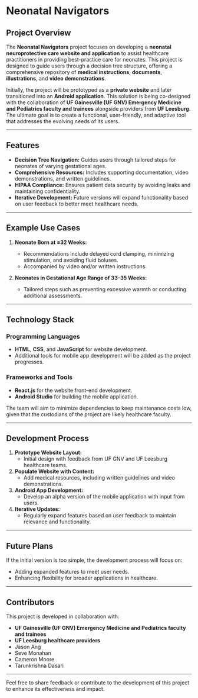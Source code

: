 # Neonatal Navigators

## Project Overview
The **Neonatal Navigators** project focuses on developing a **neonatal neuroprotective care website and application** to assist healthcare practitioners in providing best-practice care for neonates. This project is designed to guide users through a decision tree structure, offering a comprehensive repository of **medical instructions**, **documents**, **illustrations**, and **video demonstrations**.

Initially, the project will be prototyped as a **private website** and later transitioned into an **Android application**. This solution is being co-designed with the collaboration of **UF Gainesville (UF GNV) Emergency Medicine and Pediatrics faculty and trainees** alongside providers from **UF Leesburg**. The ultimate goal is to create a functional, user-friendly, and adaptive tool that addresses the evolving needs of its users.

---

## Features
- **Decision Tree Navigation:** Guides users through tailored steps for neonates of varying gestational ages.
- **Comprehensive Resources:** Includes supporting documentation, video demonstrations, and written guidelines.
- **HIPAA Compliance:** Ensures patient data security by avoiding leaks and maintaining confidentiality.
- **Iterative Development:** Future versions will expand functionality based on user feedback to better meet healthcare needs.

---

## Example Use Cases
1. **Neonate Born at ≤32 Weeks:**
   - Recommendations include delayed cord clamping, minimizing stimulation, and avoiding fluid boluses.
   - Accompanied by video and/or written instructions.

2. **Neonates in Gestational Age Range of 33–35 Weeks:**
   - Tailored steps such as preventing excessive warmth or conducting additional assessments.

---

## Technology Stack

### Programming Languages
- **HTML**, **CSS**, and **JavaScript** for website development.
- Additional tools for mobile app development will be added as the project progresses.

### Frameworks and Tools
- **React.js** for the website front-end development.
- **Android Studio** for building the mobile application.

The team will aim to minimize dependencies to keep maintenance costs low, given that the custodians of the project are likely healthcare faculty.

---

## Development Process
1. **Prototype Website Layout:**
   - Initial design with feedback from UF GNV and UF Leesburg healthcare teams.
2. **Populate Website with Content:**
   - Add medical resources, including written guidelines and video demonstrations.
3. **Android App Development:**
   - Develop an alpha version of the mobile application with input from users.
4. **Iterative Updates:**
   - Regularly expand features based on user feedback to maintain relevance and functionality.

---

## Future Plans
If the initial version is too simple, the development process will focus on:
- Adding expanded features to meet user needs.
- Enhancing flexibility for broader applications in healthcare.

---

## Contributors
This project is developed in collaboration with:
- **UF Gainesville (UF GNV) Emergency Medicine and Pediatrics faculty and trainees**
- **UF Leesburg healthcare providers**
- Jason Ang
- Seve Monahan
- Cameron Moore
- Tarunkrishna Dasari

---

Feel free to share feedback or contribute to the development of this project to enhance its effectiveness and impact.
